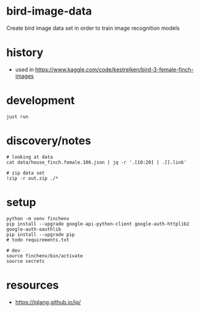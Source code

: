 # bird-image-data

Create bird image data set in order to train image recognition models

# history

- used in https://www.kaggle.com/code/kestrelken/bird-3-female-finch-images

# development

```
just run
```
# discovery/notes

```
# looking at data
cat data/house_finch.female.100.json | jq -r '.[10:20] | .[].link'

# zip data set
!zip -r out.zip ./*
```

# setup
```
python -m venv finchenv
pip install --upgrade google-api-python-client google-auth-httplib2 google-auth-oauthlib
pip install --upgrade pip
# todo requirements.txt

# dev
source finchenv/bin/activate
source secrets
```

# resources
* https://jqlang.github.io/jq/